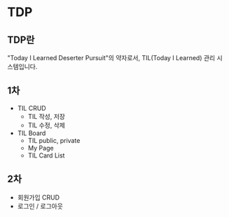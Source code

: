# TDP

## TDP란
"Today I Learned Deserter Pursuit"의 약자로서, TIL(Today I Learned) 관리 시스템입니다.

## 1차
- TIL CRUD
    - TIL 작성, 저장
    - TIL 수정, 삭제
- TIL Board
    - TIL public, private  
    - My Page 
    - TIL Card List

## 2차
- 회원가입 CRUD
- 로그인 / 로그아웃
